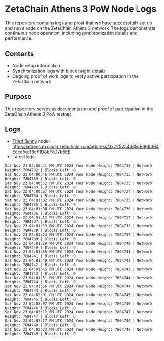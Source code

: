 # ZetaChain Athens 3 PoW Node Logs
This repository contains logs and proof that we have successfully set up and run a node on the ZetaChain Athens 3 network. The logs demonstrate continuous node operation, including synchronization details and performance.

## Contents
- Node setup information
- Synchronization logs with block height details
- Ongoing proof of work logs to verify active participation in the ZetaChain network

## Purpose
This repository serves as documentation and proof of participation in the ZetaChain Athens 3 PoW testnet.

## Logs

- [Third Bunny](https://thirdbunny.xyz/) node: https://athens.explorer.zetachain.com/address/0x225254d35dE666064Eccc5ce16eF1D8bF8D7b5EE
- Latest logs:
```
Sat Nov 23 04:00:41 PM UTC 2024 Your Node Height: 7804732 | Network Height: 7804732 | Blocks Left: 0
Sat Nov 23 04:00:46 PM UTC 2024 Your Node Height: 7804733 | Network Height: 7804733 | Blocks Left: 0
Sat Nov 23 04:00:52 PM UTC 2024 Your Node Height: 7804733 | Network Height: 7804733 | Blocks Left: 0
Sat Nov 23 04:00:57 PM UTC 2024 Your Node Height: 7804734 | Network Height: 7804734 | Blocks Left: 0
Sat Nov 23 04:01:02 PM UTC 2024 Your Node Height: 7804735 | Network Height: 7804735 | Blocks Left: 0
Sat Nov 23 04:01:08 PM UTC 2024 Your Node Height: 7804736 | Network Height: 7804736 | Blocks Left: 0
Sat Nov 23 04:01:13 PM UTC 2024 Your Node Height: 7804737 | Network Height: 7804737 | Blocks Left: 0
Sat Nov 23 04:01:19 PM UTC 2024 Your Node Height: 7804738 | Network Height: 7804738 | Blocks Left: 0
Sat Nov 23 04:01:24 PM UTC 2024 Your Node Height: 7804739 | Network Height: 7804739 | Blocks Left: 0
Sat Nov 23 04:01:29 PM UTC 2024 Your Node Height: 7804740 | Network Height: 7804740 | Blocks Left: 0
Sat Nov 23 04:01:35 PM UTC 2024 Your Node Height: 7804741 | Network Height: 7804741 | Blocks Left: 0
Sat Nov 23 04:01:40 PM UTC 2024 Your Node Height: 7804742 | Network Height: 7804742 | Blocks Left: 0
Sat Nov 23 04:01:45 PM UTC 2024 Your Node Height: 7804743 | Network Height: 7804743 | Blocks Left: 0
Sat Nov 23 04:01:51 PM UTC 2024 Your Node Height: 7804744 | Network Height: 7804744 | Blocks Left: 0
Sat Nov 23 04:01:56 PM UTC 2024 Your Node Height: 7804744 | Network Height: 7804744 | Blocks Left: 0
Sat Nov 23 04:02:01 PM UTC 2024 Your Node Height: 7804745 | Network Height: 7804745 | Blocks Left: 0
Sat Nov 23 04:02:07 PM UTC 2024 Your Node Height: 7804746 | Network Height: 7804746 | Blocks Left: 0
Sat Nov 23 04:02:12 PM UTC 2024 Your Node Height: 7804747 | Network Height: 7804747 | Blocks Left: 0
Sat Nov 23 04:02:17 PM UTC 2024 Your Node Height: 7804748 | Network Height: 7804748 | Blocks Left: 0
Sat Nov 23 04:02:22 PM UTC 2024 Your Node Height: 7804749 | Network Height: 7804749 | Blocks Left: 0
```
